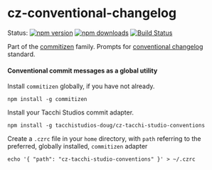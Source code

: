# cz-conventional-changelog

Status:
[![npm version](https://img.shields.io/npm/v/cz-conventional-changelog.svg?style=flat-square)](https://www.npmjs.org/package/cz-conventional-changelog)
[![npm downloads](https://img.shields.io/npm/dm/cz-conventional-changelog.svg?style=flat-square)](http://npm-stat.com/charts.html?package=cz-conventional-changelog&from=2015-08-01)
[![Build Status](https://img.shields.io/travis/commitizen/cz-conventional-changelog.svg?style=flat-square)](https://travis-ci.org/commitizen/cz-conventional-changelog)

Part of the [commitizen](https://github.com/commitizen/cz-cli) family. Prompts for [conventional changelog](https://github.com/conventional-changelog/conventional-changelog) standard.

#### Conventional commit messages as a global utility

Install `commitizen` globally, if you have not already.

```
npm install -g commitizen
```

Install your Tacchi Studios commit adapter.
```
npm install -g tacchistudios-doug/cz-tacchi-studio-conventions
```

Create a `.czrc` file in your `home` directory, with `path` referring to the preferred, globally installed, `commitizen` adapter

```
echo '{ "path": "cz-tacchi-studio-conventions" }' > ~/.czrc
```
